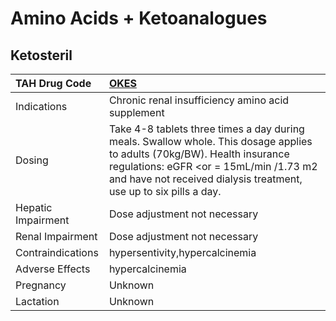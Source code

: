 # Amino Acids + Ketoanalogues

## Ketosteril

| TAH Drug Code      | [**OKES**](https://www.tahsda.org.tw/drugs/hissearch.php?drug_code=OKES)                                                                                                                                                                 |
|:-------------------|:-----------------------------------------------------------------------------------------------------------------------------------------------------------------------------------------------------------------------------------------|
| Indications        | Chronic renal insufficiency amino acid supplement                                                                                                                                                                                        |
| Dosing             | Take 4-8 tablets three times a day during meals. Swallow whole. This dosage applies to adults (70kg/BW). Health insurance regulations: eGFR <or = 15mL/min /1.73 m2 and have not received dialysis treatment, use up to six pills a day. |
| Hepatic Impairment | Dose adjustment not necessary                                                                                                                                                                                                            |
| Renal Impairment   | Dose adjustment not necessary                                                                                                                                                                                                            |
| Contraindications  | hypersentivity,hypercalcinemia                                                                                                                                                                                                           |
| Adverse Effects    | hypercalcinemia                                                                                                                                                                                                                          |
| Pregnancy          | Unknown                                                                                                                                                                                                                                  |
| Lactation          | Unknown                                                                                                                                                                                                                                  |


